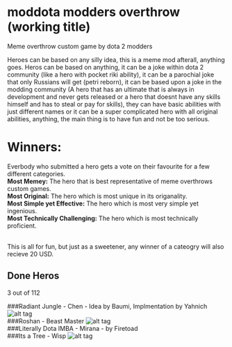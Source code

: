 # moddota modders overthrow (working title)
Meme overthrow custom game by dota 2 modders

Heroes can be based on any silly idea, this is a meme mod afterall, anything goes. Heros can be based on anything, it can be a joke within dota 2 community (like a hero with pocket riki ability), it can be a parochial joke that only Russians will get (petri reborn), it can be based upon a joke in the modding community (A hero that has an ultimate that is always in development and never gets released or a hero that doesnt have any skills himself and has to steal or pay for skills), they can have basic abilities with just different names or it can be a super complicated hero with all original abilities, anything, the main thing is to have fun and not be too serious. 

# Winners: 
Everbody who submitted a hero gets a vote on their favourite for a few different categories.<br>
**Most Memey:** The hero that is best representative of meme overthrows custom games.<br>
**Most Original:** The hero which is most unique in its origanality.<br>
**Most Simple yet Effective:** The hero which is most very simple yet ingenious. <br>
**Most Technically Challenging:** The hero which is most technically proficient.<br><br>

This is all for fun, but just as a sweetener, any winner of a cateogry will also recieve 20 USD. 

## Done Heros
3 out of 112 

###Radiant Jungle - Chen - Idea by Baumi, Implmentation by Yahnich
![alt tag](https://i.gyazo.com/81bea5f34049e0312dcdac2a3b7d2cc4.png)<br>
###Roshan - Beast Master
![alt tag](https://cloud.githubusercontent.com/assets/16277198/23677824/d20f1326-03d5-11e7-8201-caf0a503e967.png)<br>
###Literally Dota IMBA - Mirana - by Firetoad<br>
###Its a Tree - Wisp
![alt tag](https://i.gyazo.com/c25e0ec2cd3d22d6385964a8d053e0e4.png)<br>


